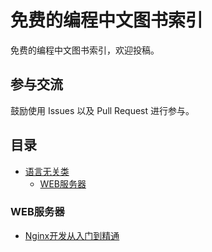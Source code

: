 免费的编程中文图书索引
============================

免费的编程中文图书索引，欢迎投稿。


## 参与交流

鼓励使用 Issues 以及 Pull Request 进行参与。

## 目录

* [语言无关类](#语言无关类)
  * [WEB服务器](#WEB服务器)

  

### WEB服务器

* [Nginx开发从入门到精通](https://github.com/taobao/nginx-book)
